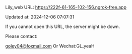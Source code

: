 Lily_web URL: https://222f-61-165-102-156.ngrok-free.app

Updated at: 2024-12-06 07:07:31

If you cannot open this URL, the server might be down.

Please contact: 

goley04@foxmail.com Or Wechat:GL_yeaH